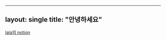 ----
layout: single
title: "안녕하세요"
---


<a href="https://www.notion.so/watch-2c45645eea2b46c5b8d89369e15b4e85">lala의 notion</a>
